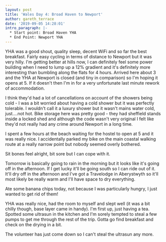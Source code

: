 ```yaml
---
layout: post
title: 'Wales Day 4: Broad Haven to Newport'
author: gareth_terrace
date: '2019-09-05 14:28:01'
intro_paragraph: |-
  * Start point: Broad Haven YHA
  * End Point: Newport YHA
---
```

YHA was a good shout, quality sleep, decent WiFi and so far the best breakfast. Fairly easy cycling in terms of distance to Newport but it was very hilly. I'm getting better at hills now, I can definitely feel some power building when I need to lump up a 12% gradient and it's definitely more interesting than bumbling along the flats for 4 hours. Arrived here about 3 and the YHA at Newport is closed (and tiny in comparison) so I'm hoping it opens at 5. If it doesn't then I'm in for a very unfortunate last minute rework of accommodation. 

I think they'd had a lot of cancellations on account of the showers being cold - I was a bit worried about having a cold shower but it was perfectly tolerable.  I wouldn't call it a luxury shower but it wasn't mains water cold, just....not hot.  Bike storage here was pretty good - they had sheffield stands inside a locked shed and although the code wasn't very original I felt like they'd not really had any crime around Newport in a long time.

I spent a few hours at the beach waiting for the hostel to open at 5 and it was really nice.  I accidentally parked my bike on the main coastal walking route at a really narrow point but nobody seemed overly bothered.  

Sit bones feel alright, bit sore but I can cope with it. 

Tomorrow is basically going to rain in the morning but it looks like it's going off in the afternoon. If I get lucky it'll be going south so I can ride out of it. It'll dry off in the afternoon and I've got a Travelodge in Aberystwyth so it'll most likely be really warm and I'll have space to dry everything.  

Ate some banana chips today, not because I was particularly hungry, I just wanted to get rid of them!

YHA was really nice, had the room to myself and slept well (it was a bit chilly though, base layer came in handy). I'm first up, just having a tea. Spotted some ultrasun in the kitchen and I'm sorely tempted to steal a few pumps to get me through the rest of the trip. Gotta go find breakfast and check on the drying in a bit. 



The volunteer has just come down so I can't steal the ultrasun any more.
